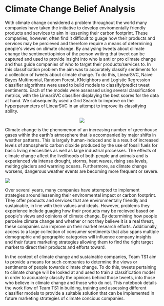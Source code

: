 # Climate Change Belief Analysis

With climate change considered a problem throughout the world many companies have taken the initiative to develop enviromentally friendly products and services to aim in lessening their carbon footprint. These companies, however, often find it difficult to guage how their products and services may be percieved and therefore require a means of determining people's views on climate change. By analysing tweets about climate change the sentiment/opinion of the person writing that tweet can be captured and used to provide insight into who is anti or pro climate change and thus guide companies of who to target their products/services to. In this classification problem the aim was to accurately classify sentiments for a collection of tweets about climate change. To do this, LinearSVC, Naive Bayes Multinomial, Random Forest, KNeighbors and Logistic Regression classifier algorithms were used to build models to classify/predict tweet sentiments. Each of the models were assessed using several classification metrics, with the LinearSVC classifier displaying the best scores for the data at hand. We subsequently used a Grid Search to improve on the hyperparameters of LinearSVC in an attempt to improve its classifying ability.

<div style="text-align:center;"><img src = 'https://media3.giphy.com/media/k4ZItrTKDPnSU/200.gif'></img></div>

Climate change is the phenomenon of an increasing number of greenhouse gases within the earth's atmosphere that is accompanied by major shifts in weather patterns. This is largely human-induced and is a result of increased levels of atmospheric carbon dioxide produced by the use of fossil fuels for basic living neccesities as well as large industrial processes. The effects of climate change affect the livelihoods of both people and animals and is experienced via intense drought, storms, heat waves, rising sea levels, melting glaciers and warming oceans. Furthermore, as climate change worsens, dangerous weather events are becoming more frequent or severe.

<img src = 'https://media.giphy.com/media/hPovBcQ3c1g9W/giphy.gif'></img>

Over several years, many companies have attempted to implement strategies around lessening their environmental impact or carbon footprint. They offer products and services that are environmentally friendly and sustainable, in line with their values and ideals. However, problems they experience include guaging how their products may be recieved based on people's views and opinions of climate change. By determining how people perceive climate change and whether or not they believe it is a real threat, these companies can improve on their market research efforts. Additionally, access to a large collection of consumer sentiments that also spans multiple demographic and geographic categories will influence company insights and their future marketing strategies allowing them to find the right target market to direct their products and efforts toward.

In the context of climate change and sustainable companies, Team TS1 aim to provide a means for such companies to determine the views or sentiments of people towards climate change. To do this, tweets pertaining to climate change will be looked at and used to train a classification model in order to accurately classify the opinions behind those tweets, into those who believe in climate change and those who do not. This notebook details the work flow of Team TS1 in building, training and assessing different classifier models to provide a suitable solution that can be implemented in future marketing strategies of climate concious companies. 
